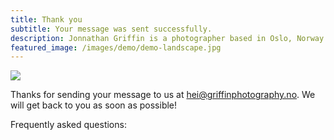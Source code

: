```yaml
---
title: Thank you
subtitle: Your message was sent successfully.
description: Jonnathan Griffin is a photographer based in Oslo, Norway.
featured_image: /images/demo/demo-landscape.jpg
---
```


![](/images/demo/about.jpg)

Thanks for sending your message to us at hei@griffinphotography.no. We will get back to you as soon as possible!

Frequently asked questions:


